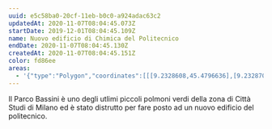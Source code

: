 ```yaml
---
uuid: e5c58ba0-20cf-11eb-b0c0-a924adac63c2
updatedAt: 2020-11-07T08:04:45.073Z
startDate: 2019-12-01T08:04:45.109Z
name: Nuovo edificio di Chimica del Politecnico
endDate: 2020-11-07T08:04:45.130Z
createdAt: 2020-11-07T08:04:45.151Z
color: fd86ee
areas:
  - '{"type":"Polygon","coordinates":[[[9.2328608,45.4796636],[9.2328706,45.4793386],[9.2334574,45.4793386],[9.2334672,45.4789134],[9.2317908,45.4789134],[9.2317908,45.4792141],[9.2328608,45.4796636]]]}'
---
```

Il Parco Bassini è uno degli utlimi piccoli polmoni verdi della zona di Città Studi di Milano ed è stato distrutto per fare posto ad un nuovo edificio del politecnico.